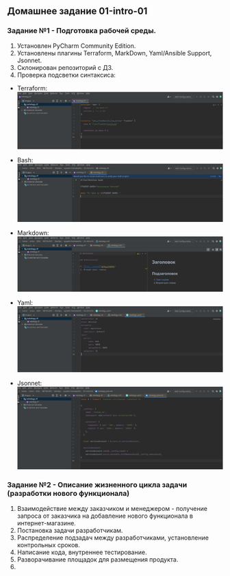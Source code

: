 ## Домашнее задание 01-intro-01

### Задание №1 - Подготовка рабочей среды.

1. Установлен PyCharm Community Edition.
2. Установлены плагины Terraform, MarkDown, Yaml/Ansible Support, Jsonnet.
3. Склонирован репозиторий с ДЗ.
4. Проверка подсветки синтаксиса:

- Terraform:
![tf](https://github.com/nicko203/netology/blob/01-intro-01-1/netology_tf.png)

- Bash:
![sh](https://github.com/nicko203/netology/blob/01-intro-01-1/netology_sh.png)

- Markdown:
![md](https://github.com/nicko203/netology/blob/01-intro-01-1/netology_md.png)

- Yaml:
![yaml](https://github.com/nicko203/netology/blob/01-intro-01-1/netology_yaml.png)

- Jsonnet:
![jason](https://github.com/nicko203/netology/blob/01-intro-01-1/netology_jsonnet.png)


### Задание №2 - Описание жизненного цикла задачи (разработки нового функционала)

1. Взаимодействие между заказчиком и менеджером - получение запроса от заказчика на добавление нового функционала в интернет-магазине.
2. Постановка задачи разработчикам.
3. Распределение подзадач между разработчиками, установление контрольных сроков.
4. Написание кода, внутреннее тестирование.
5. Разворачивание площадок для размещения продукта.
6. 
